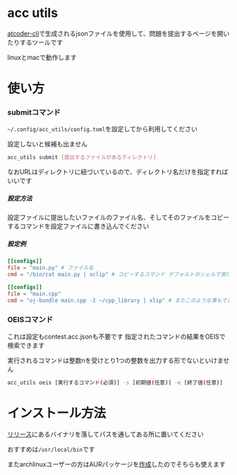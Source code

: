 # acc utils

[atcoder-cli](https://github.com/Tatamo/atcoder-cli)で生成されるjsonファイルを使用して、問題を提出するページを開いたりするツールです

linuxとmacで動作します

# 使い方

### submitコマンド

`~/.config/acc_utils/config.toml`を設定してから利用してください

設定しないと候補も出ません

```bash
acc_utils submit [提出するファイルがあるディレクトリ]
```

なおURLはディレクトリに紐づいているので、ディレクトリ名だけを指定すればいいです

##### 設定方法

設定ファイルに提出したいファイルのファイル名、そしてそのファイルをコピーするコマンドを設定ファイルに書き込んでください

##### 設定例

```toml ~/.config/acc_utils/config.toml
[[configs]]
file = "main.py" # ファイル名
cmd = "/bin/cat main.py | xclip" # コピーするコマンド デフォルトのシェルで実行されます

[[configs]]
file = "main.cpp"
cmd = "oj-bundle main.cpp -I ~/cpp_library | xlip" # またこのような事もできます
```

### OEISコマンド

これは設定もcontest.acc.jsonも不要です
指定されたコマンドの結果をOEISで検索できます

実行されるコマンドは整数nを受けとり1つの整数を出力する形でないといけません

```bash
acc_utils oeis [実行するコマンド(必須)] -s [初期値(任意)] -e [終了値(任意)]
```

# インストール方法

[リリース](https://github.com/hidehic0/acc_utils/releases/latest)にあるバイナリを落してパスを通してある所に置いてください

おすすめは`/usr/local/bin`です

またarchlinuxユーザーの方はAURパッケージを[作成](https://aur.archlinux.org/packages/acc_utils-bin)したのでそちらも使えます
